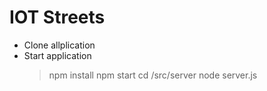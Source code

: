 # IOT Streets

* Clone allplication
* Start application
  > npm install
  > npm start
  > cd /src/server
  > node server.js
